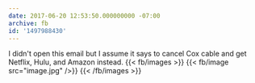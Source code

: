 ```yaml
---
date: 2017-06-20 12:53:50.000000000 -07:00
archive: fb
id: '1497988430'
---
```


I didn't open this email but I assume it says to cancel Cox cable and get Netflix, Hulu, and Amazon instead.
{{< fb/images >}}
{{< fb/image src="image.jpg" />}}
{{< /fb/images >}}
